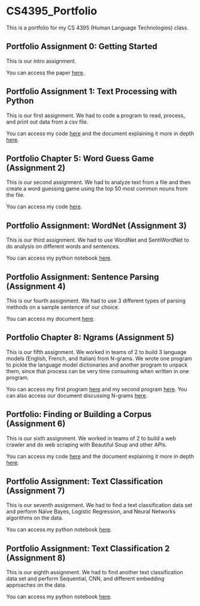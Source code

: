 # CS4395_Portfolio
This is a portfolio for my CS 4395 (Human Language Technologies) class.

## Portfolio Assignment 0: Getting Started
This is our intro assignment. 

You can access the paper [here](https://github.com/aaryapatil01/CS4395_Portfolio/blob/main/Assignment%200/Overview_of_NLP_Aarya_Patil.pdf).

## Portfolio Assignment 1: Text Processing with Python
This is our first assignment. We had to code a program to read, process, and print out data from a csv file.

You can access my code [here](https://github.com/aaryapatil01/CS4395_Portfolio/blob/main/Assignment%201/main.py) and the document explaining it more in depth [here](https://github.com/aaryapatil01/CS4395_Portfolio/blob/main/Assignment%201/Assignment_1_Text_Processing_Explanation.pdf).

## Portfolio Chapter 5: Word Guess Game (Assignment 2)
This is our second assignment. We had to analyze text from a file and then create a word guessing game using the top 50 most common nouns from the file.

You can access my code [here](https://github.com/aaryapatil01/CS4395_Portfolio/blob/main/Assignment%202/main.py).

## Portfolio Assignment: WordNet (Assignment 3)
This is our third assignment. We had to use WordNet and SentiWordNet to do analysis on different words and sentences.

You can access my python notebook [here](https://github.com/aaryapatil01/CS4395_Portfolio/blob/main/Assignment%203/HLT_WordNet.pdf).

## Portfolio Assignment: Sentence Parsing (Assignment 4)
This is our fourth assignment. We had to use 3 different types of parsing methods on a sample sentence of our choice. 

You can access my document [here](https://github.com/aaryapatil01/CS4395_Portfolio/blob/main/Assignment%204/Sentence_Parsing_Aarya_Patil.pdf).

## Portfolio Chapter 8: Ngrams (Assignment 5)
This is our fifth assignment. We worked in teams of 2 to build 3 language models (English, French, and Italian) from N-grams. We wrote one program to pickle the language model dictionaries and another program to unpack them, since that process can be very time consuming when written in one program. 

You can access my first program [here](https://github.com/aaryapatil01/CS4395_Portfolio/blob/main/Assignment%205/program_1.py) and my second program [here](https://github.com/aaryapatil01/CS4395_Portfolio/blob/main/Assignment%205/program_1.py). You can also access our document discussing N-grams [here](https://github.com/aaryapatil01/CS4395_Portfolio/blob/main/Assignment%205/Overview_of_Ngrams.pdf).

## Portfolio: Finding or Building a Corpus (Assignment 6)
This is our sixth assignment. We worked in teams of 2 to build a web crawler and do web scraping with Beautiful Soup and other APIs.

You can access my code [here](https://github.com/aaryapatil01/CS4395_Portfolio/blob/main/Assignment%206/main.py) and the document explaining it more in depth [here](https://github.com/aaryapatil01/CS4395_Portfolio/blob/main/Assignment%206/Overview_of_Corpus_Creation.pdf).

## Portfolio Assignment: Text Classification (Assignment 7)
This is our seventh assignment. We had to find a text classification data set and perform Naïve Bayes, Logistic Regression, and Neural Networks algorithms on the data. 

You can access my python notebook [here](https://github.com/aaryapatil01/CS4395_Portfolio/blob/main/Assignment%207/HLT_Text_Classification.pdf).

## Portfolio Assignment: Text Classification 2 (Assignment 8)
This is our eighth assignment. We had to find another text classification data set and perform Sequential, CNN, and different embedding approaches on the data. 

You can access my python notebook [here](https://github.com/aaryapatil01/CS4395_Portfolio/blob/main/Assignment%208/HLT_Text_Classification_2.pdf).

